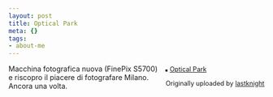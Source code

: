 ```yaml
--- 
layout: post
title: Optical Park
meta: {}
tags: 
- about-me
---
```

<div style="float: right; margin-left: 10px; margin-bottom: 10px;">
 <a href="http://www.flickr.com/photos/lastknight/2080505648/" title="photo sharing"><img src="http://farm3.static.flickr.com/2190/2080505648_08cd91ef47_m.jpg" alt="" style="border: solid 2px #000000;" /></a>
   

 <span style="font-size: 0.9em; margin-top: 0px;">
  <a href="http://www.flickr.com/photos/lastknight/2080505648/">Optical Park</a>
    

  Originally uploaded by <a href="http://www.flickr.com/people/lastknight/">lastknight</a>
 </span>
</div>
Macchina fotografica nuova (FinePix S5700) e riscopro il piacere di fotografare Milano. Ancora una volta.
<br clear="all" /> 
